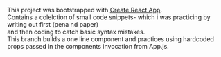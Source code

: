 This project was bootstrapped with [Create React App](https://github.com/facebook/create-react-app).  
Contains a colelction of small code snippets- which i was practicing by writing out first (pena nd paper)  
and then coding to catch basic syntax mistakes.  
This branch builds a one line component and practices using hardcoded props passed in the components invocation
from App.js.
